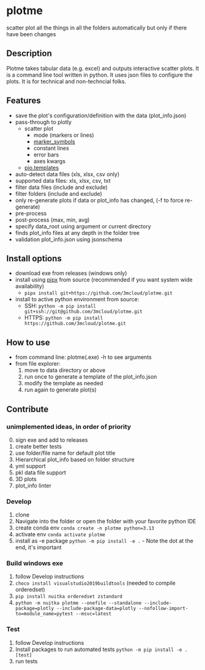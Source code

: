 # plotme
scatter plot all the things in all the folders automatically but only if there have been changes

## Description
Plotme takes tabular data (e.g. excel) and outputs interactive scatter plots. It is a command line tool written in python. It uses json files to configure the plots. It is for technical and non-techncial folks.

## Features
* save the plot's configuration/definition with the data (plot_info.json)
* pass-through to plotly
  * scatter plot
    * mode (markers or lines)
    * [marker_symbols](https://plotly.com/python/marker-style/)
    * constant lines
    * error bars
    * axes kwargs
  * [pio.templates](https://plotly.com/python/templates/)
* auto-detect data files (xls, xlsx, csv only)
* supported data files: xls, xlsx, csv, txt
* filter data files (include and exclude)
* filter folders (include and exclude)
* only re-generate plots if data or plot_info has changed, (-f to force re-generate)
* pre-process
* post-process (max, min, avg)
* specify data_root using argument or current directory
* finds plot_info files at any depth in the folder tree
* validation plot_info.json using jsonschema

## Install options
* download exe from releases (windows only)
* install using [pipx](https://pipx.pypa.io/stable/) from source (recommended if you want system wide availability)
  * `pipx install git+https://github.com/3mcloud/plotme.git`
* install to active python environment from source:
  * SSH: ```python -m pip install git+ssh://git@github.com/3mcloud/plotme.git```
  * HTTPS: ```python -m pip install https://github.com/3mcloud/plotme.git```

## How to use
* from command line: plotme(.exe) -h to see arguments
* from file explorer:
  1. move to data directory or above
  2. run once to generate a template of the plot_info.json
  3. modify the template as needed
  4. run again to generate plot(s)

## Contribute

### unimplemented ideas, in order of priority
0. sign exe and add to releases
1. create better tests
2. use folder/file name for default plot title
3. Hierarchical plot_info based on folder structure
4. yml support
5. pkl data file support
6. 3D plots
7. plot_info linter

### Develop
1. clone 
1. Navigate into the folder or open the folder with your favorite python IDE
1. create conda env `conda create -n plotme python=3.13`
1. activate env `conda activate plotme`
1. install as -e package `python -m pip install -e .` - Note the dot at the end, it's important

### Build windows exe
1. follow Develop instructions
2. ```choco install visualstudio2019buildtools``` (needed to compile orderedset)
3. ```pip install nuitka orderedset zstandard```
4. ```python -m nuitka plotme --onefile --standalone --include-package=plotly --include-package-data=plotly --nofollow-import-to=module_name=pytest --msvc=latest```

### Test
1. follow Develop instructions
2. Install packages to run automated tests `python -m pip install -e .[test]`
1. run tests